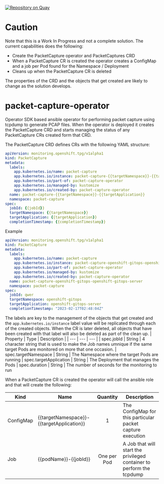 [![Repository on Quay](https://quay.io/repository/rimitche/packet-capture-operator/status "Repository on Quay")](https://quay.io/repository/rimitche/packet-capture-operator)

# Caution
Note that this is a Work In Progress and not a complete solution.  The current capabilities does the following:
- Create the PacketCapture operator and PacketCaptures CRD
- When a PacketCapture CR is created the operator creates a ConfigMap and a job per Pod found for the Namespace / Deployment
- Cleans up when the PacketCapture CR is deleted

The properties of the CRD and the objects that get created are likely to change as the solution develops.

# packet-capture-operator
Operator SDK based ansible operator for performing packet capture using tcpdump to generate PCAP files.  When the operator is deployed it creates the PacketCapture CRD and starts managing the status of any PacketCapture CRs created form that CRD.  

The PacketCapture CRD defines CRs with the following YAML structure:
```yaml
apiVersion: monitoring.openshift.tpg/v1alpha1
kind: PacketCapture
metadata:
  labels:
    app.kubernetes.io/name: packet-capture
    app.kubernetes.io/instance: packet-capture-{{targetNamespace}}-{{targetApplication}}
    app.kubernetes.io/part-of: packet-capture-operator
    app.kubernetes.io/managed-by: kustomize
    app.kubernetes.io/created-by: packet-capture-operator
  name: packet-capture-{{targetNamespace}}-{{targetApplication}}
  namespace: packet-capture
spec:
  jobId: {{jobId}}
  targetNamespace: {{targetNamespace}}
  targetApplication: {{targetApplication}}
  completionTimestamp: {{completionTimestamp}}
```
Example
```yaml
apiVersion: monitoring.openshift.tpg/v1alpha1
kind: PacketCapture
metadata:
  labels:
    app.kubernetes.io/name: packet-capture
    app.kubernetes.io/instance: packet-capture-openshift-gitops-openshift-gitops-server
    app.kubernetes.io/part-of: packet-capture-operator
    app.kubernetes.io/managed-by: kustomize
    app.kubernetes.io/created-by: packet-capture-operator
  name: packet-capture-openshift-gitops-openshift-gitops-server
  namespace: packet-capture
spec:
  jobId: qwer
  targetNamespace: openshift-gitops
  targetApplication: openshift-gitops-server
  completionTimestamp: "2023-02-17T02:48:04Z"
```

The labels are key to the management of the objects that get created and the `app.kubernetes.io/instance` label value will be replicated through each of the created objects.  When the CR is later deleted, all objects that have been created with that label will also be deleted as part of the clean up.
| Property | Type | Description |
| --- | --- | --- |
| spec.jobId | String | 4 character string that is used to make the Job names umnique if the same target Pods are monitored on more that one occasion.
| spec.targetNamespace | String | The Namespace where the target Pods are running
| spec.targetApplication | String | The Deployment that manages the Pods
| spec.duration | String | The number of seconds for the monitoring to run

When a PacketCapture CR is created the operator will call the ansible role and that will create the following:

| Kind | Name | Quantity | Description |
| --- | --- | :---: | --- |
| ConfigMap | {{targetNamespace}}-{{targetApplication}} | 1 | The ConfigMap for this particular packet capture execution
| Job | {{podName}}-{{jobId}} | One per Pod | A Job that will start the privileged container to perform the tcpdump
